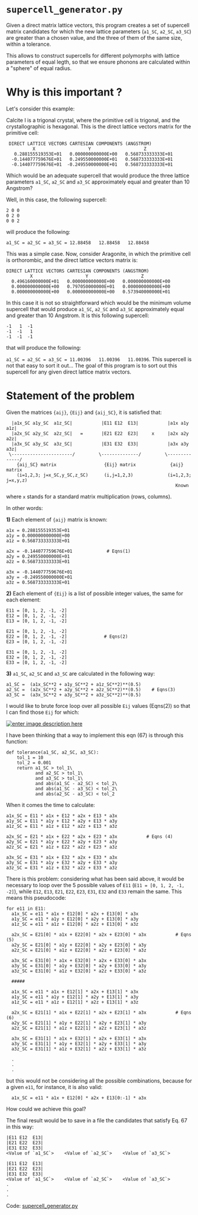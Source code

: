 # `supercell_generator.py`
Given a direct matrix lattice vectors, this program creates a set of supercell matrix candidates for which the new lattice parameters (`a1_SC`, `a2_SC`, `a3_SC`) are greater than a chosen value, and the three of them of the same size, within a tolerance.

This allows to construct supercells for different polymorphs with lattice parameters of equal legth, so that we ensure phonons are calculated within a "sphere" of equal radius.

# Why is this important ?
Let's consider this example:

Calcite I is a trigonal crystal, where the primitive cell is trigonal, and the crystallographic is hexagonal. This is the direct lattice vectors matrix for the primitive cell:

```
 DIRECT LATTICE VECTORS CARTESIAN COMPONENTS (ANGSTROM)
          X                    Y                    Z
   0.288155519353E+01   0.000000000000E+00   0.568733333333E+01
  -0.144077759676E+01   0.249550000000E+01   0.568733333333E+01
  -0.144077759676E+01  -0.249550000000E+01   0.568733333333E+01
```
Which would be an adequate supercell that would produce the three lattice parameters `a1_SC`, `a2_SC` and `a3_SC` approximately equal and greater than 10 Angstrom?

Well, in this case, the following supercell:

```
2 0 0
0 2 0
0 0 2
```
will produce the following:

`a1_SC = a2_SC = a3_SC = 12.88458   12.88458   12.88458`

This was a simple case. Now, consider Aragonite, in which the primitive cell is orthorombic, and the direct lattice vectors matrix is:

 ```
 DIRECT LATTICE VECTORS CARTESIAN COMPONENTS (ANGSTROM)
          X                    Y                    Z
   0.496160000000E+01   0.000000000000E+00   0.000000000000E+00
   0.000000000000E+00   0.797050000000E+01   0.000000000000E+00
   0.000000000000E+00   0.000000000000E+00   0.573940000000E+01
```
In this case it is not so straightforward which would be the minimum volume supercell that would produce `a1_SC`, `a2_SC` and `a3_SC` approximately equal and greater than 10 Angstrom. It is this following supercell:

```
-1   1  -1
-1  -1   1
-1  -1  -1
```

that will produce the following:

`a1_SC = a2_SC = a3_SC = 11.00396   11.00396   11.00396`. This supercell is not that easy to sort it out... The goal of this program is to sort out this supercell for any given direct lattice matrix vectors.

# Statement of the problem

Given the matrices `{aij}`, `{Eij}` and `{aij_SC}`, it is satisfied that:

```
  |a1x_SC a1y_SC  a1z_SC|           |E11 E12  E13|           |a1x a1y  a1z|  
  |a2x_SC a2y_SC  a2z_SC|   =       |E21 E22  E23|     x     |a2x a2y  a2z|    
  |a3x_SC a3y_SC  a3z_SC|           |E31 E32  E33|           |a3x a3y  a3z|  
 \-----------------------/         \--------------/         \--------------/  
    {aij_SC} matrix                  {Eij} matrix             {aij} matrix
    (i=1,2,3; j=x_SC,y_SC,z_SC)      (i,j=1,2,3)             (i=1,2,3; j=x,y,z)
                                                                Known
```


where `x` stands for a standard matrix multiplication (rows, columns).

In other words:



**1)** Each element of `{aij}` matrix is known:

``` 
a1x = 0.288155519353E+01
a1y = 0.000000000000E+00
a1z = 0.568733333333E+01
    
a2x = -0.144077759676E+01             # Eqns(1)
a2y = 0.249550000000E+01
a2z = 0.568733333333E+01
    
a3x = -0.144077759676E+01
a3y = -0.249550000000E+01
a3z = 0.568733333333E+01
```

**2)** Each element of `{Eij}` is a list of possible integer values, the same for each element:

```
E11 = [0, 1, 2, -1, -2]
E12 = [0, 1, 2, -1, -2]
E13 = [0, 1, 2, -1, -2]
    
E21 = [0, 1, 2, -1, -2]              
E22 = [0, 1, 2, -1, -2]              # Eqns(2)
E23 = [0, 1, 2, -1, -2]
    
E31 = [0, 1, 2, -1, -2]
E32 = [0, 1, 2, -1, -2]
E33 = [0, 1, 2, -1, -2]
```

**3)** `a1_SC`, `a2_SC` and `a3_SC` are calculated in the following way:

```
a1_SC =  (a1x_SC**2 + a1y_SC**2 + a1z_SC**2)**(0.5)
a2_SC =  (a2x_SC**2 + a2y_SC**2 + a2z_SC**2)**(0.5)    # Eqns(3)
a3_SC =  (a3x_SC**2 + a3y_SC**2 + a3z_SC**2)**(0.5)
```

I would like to brute force loop over all possible `Eij` values (Eqns(2)) so that I can find those `Eij` for which:

[![enter image description here][1]][1]

I have been thinking that a way to implement this eqn (67) is through this function:

    def tolerance(a1_SC, a2_SC, a3_SC):
        tol_1 = 10
        tol_2 = 0.001
        return a1_SC > tol_1\
               and a2_SC > tol_1\
               and a3_SC > tol_1\
               and abs(a1_SC - a2_SC) < tol_2\
               and abs(a1_SC - a3_SC) < tol_2\ 
               and abs(a2_SC - a3_SC) < tol_2

When it comes the time to calculate:

    a1x_SC = E11 * a1x + E12 * a2x + E13 * a3x
    a1y_SC = E11 * a1y + E12 * a2y + E13 * a3y
    a1z_SC = E11 * a1z + E12 * a2z + E13 * a3z
    
    a2x_SC = E21 * a1x + E22 * a2x + E23 * a3x           # Eqns (4)
    a2y_SC = E21 * a1y + E22 * a2y + E23 * a3y
    a2z_SC = E21 * a1z + E22 * a2z + E23 * a3z
    
    a3x_SC = E31 * a1x + E32 * a2x + E33 * a3x
    a3y_SC = E31 * a1y + E32 * a2y + E33 * a3y
    a3z_SC = E31 * a1z + E32 * a2z + E33 * a3z

There is this problem: considering what has been said above, it would be necessary to loop over the 5 possible values of `E11` (`E11 = [0, 1, 2, -1, -2]`), while  `E12`, `E13`, `E21`, `E22`, `E23`, `E31`, `E32` and `E33` remain the same. This means this pseudocode:

    for e11 in E11:
      a1x_SC = e11 * a1x + E12[0] * a2x + E13[0] * a3x
      a1y_SC = e11 * a1y + E12[0] * a2y + E13[0] * a3y
      a1z_SC = e11 * a1z + E12[0] * a2z + E13[0] * a3z
    
      a2x_SC = E21[0] * a1x + E22[0] * a2x + E23[0] * a3x           # Eqns (5)
      a2y_SC = E21[0] * a1y + E22[0] * a2y + E23[0] * a3y
      a2z_SC = E21[0] * a1z + E22[0] * a2z + E23[0] * a3z
    
      a3x_SC = E31[0] * a1x + E32[0] * a2x + E33[0] * a3x
      a3y_SC = E31[0] * a1y + E32[0] * a2y + E33[0] * a3y
      a3z_SC = E31[0] * a1z + E32[0] * a2z + E33[0] * a3z
    
      #####
    
      a1x_SC = e11 * a1x + E12[1] * a2x + E13[1] * a3x
      a1y_SC = e11 * a1y + E12[1] * a2y + E13[1] * a3y
      a1z_SC = e11 * a1z + E12[1] * a2z + E13[1] * a3z
    
      a2x_SC = E21[1] * a1x + E22[1] * a2x + E23[1] * a3x           # Eqns (6)
      a2y_SC = E21[1] * a1y + E22[1] * a2y + E23[1] * a3y
      a2z_SC = E21[1] * a1z + E22[1] * a2z + E23[1] * a3z
    
      a3x_SC = E31[1] * a1x + E32[1] * a2x + E33[1] * a3x
      a3y_SC = E31[1] * a1y + E32[1] * a2y + E33[1] * a3y
      a3z_SC = E31[1] * a1z + E32[1] * a2z + E33[1] * a3z

      .
      .
      .

but this would not be considering all the possible combinations, because for a given `e11`, for instance, it is also valid:

      a1x_SC = e11 * a1x + E12[0] * a2x + E13[0:-1] * a3x

How could we achieve this goal? 

The final result would be to save in a file the candidates that satisfy Eq. 67 in this way:

    |E11 E12  E13|  
    |E21 E22  E23|  
    |E31 E32  E33|  
    <Value of `a1_SC`>    <Value of `a2_SC`>    <Value of `a3_SC`>
    
    |E11 E12  E13|  
    |E21 E22  E23|  
    |E31 E32  E33|  
    <Value of `a1_SC`>    <Value of `a2_SC`>    <Value of `a3_SC`>
    .
    .
    .

Code: [supercell_generator.py](https://github.com/DavidCdeB/supercell_generator/blob/master/supercell_generator.py)


  [1]:  https://github.com/DavidCdeB/supercell_generator/blob/master/67.png



